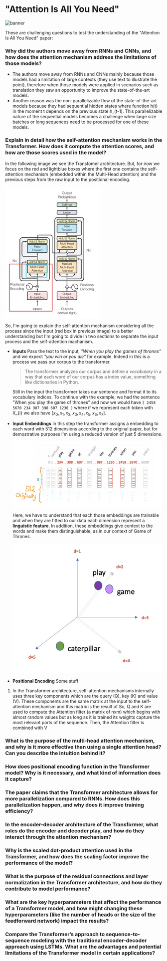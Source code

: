 # "Attention Is All You Need"
![banner](https://miro.medium.com/v2/resize:fit:1030/1*tb9TT-mwFn1WPzkkbjoMCQ.png)

These are challenging questions to test the understanding of the "Attention Is All You Need" paper:

### **Why did the authors move away from RNNs and CNNs, and how does the attention mechanism address the limitations of those models?**
- The authors move away from RNNs and CNNs mainly because those models had a limitation of large contexts (they use text to illustrate the point), therefore when those models were applied in scenarios such as translation they saw an opportunity to improve the state-of-the-art models.
- Another reason was the non-parallelizable flow of the state-of-the-art models because they had sequential hidden states where function h(t) in the moment t depends on the previous state h_(t-1). This parallelizable nature of the sequential models becomes a challenge when large size batches or long sequences need to be processed for one of these models.


### Explain in detail how the self-attention mechanism works in the Transformer. How does it compute the attention scores, and how are those scores used in the model?
In the following image we see the Transfomer architecture. But, for now we focus on the red and lightblue boxes where the first one contains the self-attention mechanism (embedded within the Multi-Head attention) and the previous steps from the raw input to the positional encoding.

![img](../img/self_attention_01.jpg)

So, I'm going to explain the self-attention mechanism considering all the process since the input (red box in previous image) to a better understanding but I'm going to divide in two sections to separate the input process and the self-attention machanism.

* **Inputs**
    Pass the text to the input, *"When you play the games of thrones"* and we expect *"you win or you die"* for example. Indeed in this is a process we pass our corpus to the transformer.  

    > The transformer analyzes our corpus and define a *vocabulary* in a way that each word of our corpus has a index value, something like dictionaries in Python.  

    Still in the input the transformer takes our sentence and format it to its vocabulary indices. To continue with the example, we had the sentence "When you play the game of thrones" and now we would have `[ 2458 5670 234 987 398 607 1230 ]` where if we represent each token with X_{i} we also have $[x_{0}, x_{1}, x_{2}, x_{3}, x_{4}, x_{5}, x_{6}, x_{7}]$.  

* **Input Embeddings**
    In this step the transformer assigns a embedding to each word with 512 dimensions according to the original paper, but for demostrative purposes I'm using a reduced version of just 5 dimensions.

    ![img](../img/self_attention_02.jpg)

    Here, we have to understand that each those embeddings are trainable and when they are fitted to our data each dimension represent a **linguistic feature**. In addition, these embeddings give context to the words and make them distinguishable, as in our context of Game of Thrones.

    ![img](../img/self_attention_03.jpg)

* **Positional Encoding**
    Some stuff

1. In the Transformer architecture, self-attention mechanisms internally uses three key components which are the query (Q), key (K) and value (V). These components are the same matrix at the input to the self-attention mechanism and this matrix is the result of 
So, Q and K are used to compute the Attention filter (a matrix of nxm) which begins with almost random values but as long as it is trained its weights capture the most relevant parts of the sequence. Then, the Attention filter is combined with V 


### What is the purpose of the multi-head attention mechanism, and why is it more effective than using a single attention head? Can you describe the intuition behind it?

### How does positional encoding function in the Transformer model? Why is it necessary, and what kind of information does it capture?

### The paper claims that the Transformer architecture allows for more parallelization compared to RNNs. How does this parallelization happen, and why does it improve training efficiency?

### In the encoder-decoder architecture of the Transformer, what roles do the encoder and decoder play, and how do they interact through the attention mechanism?

### Why is the scaled dot-product attention used in the Transformer, and how does the scaling factor improve the performance of the model?

### What is the purpose of the residual connections and layer normalization in the Transformer architecture, and how do they contribute to model performance?

### What are the key hyperparameters that affect the performance of a Transformer model, and how might changing these hyperparameters (like the number of heads or the size of the feedforward network) impact the results?

### Compare the Transformer’s approach to sequence-to-sequence modeling with the traditional encoder-decoder approach using LSTMs. What are the advantages and potential limitations of the Transformer model in certain applications?
